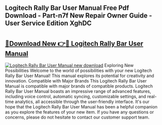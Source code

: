 ## Logitech Rally Bar User Manual Free Pdf Download - Part-n7f New Repair Owner Guide - User Service Edition XghDC

# <h2><a href="http://bc39159.oget.top/?id=Logitech+Rally+Bar+User+Manual">🔗Download New 👉🔴 Logitech Rally Bar User Manual</a></h2>

[![Logitech Rally Bar User Manual new download](https://i.imgur.com/5g1atiW.png)](http://bc39159.oget.top/?id=Logitech+Rally+Bar+User+Manual)
Exploring New Possibilities Welcome to the world of possibilities with your new Logitech Rally Bar User Manual! This manual explores its potential for creativity and innovation. Compatible with Major Brands This Logitech Rally Bar User Manual is compatible with major brands of compatible products. Logitech Rally Bar User Manual boasts an impressive range of advanced features, including voice control, automatic syncing, customizable settings, and real-time analytics, all accessible through the user-friendly interface. It's our hope that the Logitech Rally Bar User Manual has been a helpful companion as you explore the features of your new item. If you have any questions or concerns, please do not hesitate to contact our customer support team.
